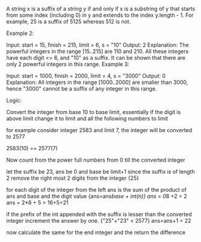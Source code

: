 
A string x is a suffix of a string y if and only if x is a substring of y that starts from some index (including 0) in y and extends to the index y.length - 1. For example, 25 is a suffix of 5125 whereas 512 is not.

Example 2:

Input: start = 15, finish = 215, limit = 6, s = "10"
Output: 2
Explanation: The powerful integers in the range [15..215] are 110 and 210. All these integers have each digit <= 6, and "10" as a suffix.
It can be shown that there are only 2 powerful integers in this range.
Example 3:

Input: start = 1000, finish = 2000, limit = 4, s = "3000"
Output: 0
Explanation: All integers in the range [1000..2000] are smaller than 3000, hence "3000" cannot be a suffix of any integer in this range.
 
Logic:

Convert the integer from base 10 to base limit, essentially if the digit is above limit change it to limit and all the following numbers to limit

for example consider integer 2583 and limit 7, the integer will be converted to 2577

2583(10) == 2577(7)

Now count from the power full numbers from 0 till the converted integer

let the suffix be 23, ans be 0 and base be limit+1
since the suffix is of length 2 remove the right most 2 digits from the integer {25}

for each digit of the integer from the left 
ans is the sum of the product of ans and base and the digit value {ans=ans*base + int(n)}
ans = 0*8 +2 = 2
ans = 2*8 + 5 = 16+5=21

if the prefix of the int appended with the suffix is lesser than the converted integer increment the answer by one.
{"25"+"23" < 2577}
ans=ans+1 = 22

now calculate the same for the end integer and the return the difference


